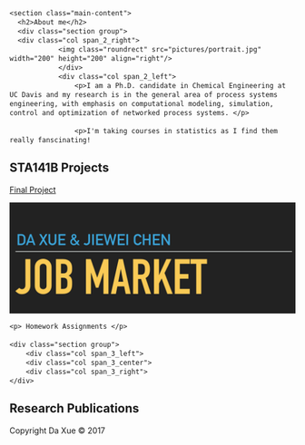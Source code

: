 <!-- This page was generated by GitHub Pages using the Hack theme by Ben Bleikamp. -->
<html lang="en-us">
  <head>
    <meta charset="UTF-8">
    <meta name="viewport" content="width=device-width, initial-scale=1">
    <link rel="stylesheet" type="text/css" href="stylesheets/normalize.css" media="screen">
    <link href='https://fonts.googleapis.com/css?family=Open+Sans:400,700' rel='stylesheet' type='text/css'>
    <link rel="stylesheet" type="text/css" href="stylesheets/stylesheet.css" media="screen">
    <link rel="stylesheet" type="text/css" href="stylesheets/github-light.css" media="screen">
        <style type="text/css">
      .page-header {
      <!-- background-image:url("stylesheets/whitebg.jpg"); -->
      color: #fff;
      text-shadow: 0px 0px 4px #ccccff;
      }
    </style>
  </head>
  <body>

    <section class="main-content">
      <h2>About me</h2>
      <div class="section group">
      <div class="col span_2_right">
	  			<img class="roundrect" src="pictures/portrait.jpg" width="200" height="200" align="right"/>
				</div>
				<div class="col span_2_left">
					<p>I am a Ph.D. candidate in Chemical Engineering at UC Davis and my research is in the general area of process systems engineering, with emphasis on computational modeling, simulation, control and optimization of networked process systems. </p>
					
					<p>I'm taking courses in statistics as I find them really fanscinating!

			

<section class="main-content">
	<h2>STA141B Projects</h2>
	<a href="https://celinechen0211.github.io/JobMarket/jobmarket.html"><p> Final Project </p></a>
		<a href="https://celinechen0211.github.io/JobMarket/jobmarket.html"><img src="pictures/project.jpg" width="600" align="center"/></a>

	<p> Homework Assignments </p>
	
	<div class="section group">
		<div class="col span_3_left">
		<div class="col span_3_center">
		<div class="col span_3_right">
	</div>
	

<section class="main-content">
	<h2>Research Publications</h2>
	
  


<footer class="site-footer">
    Copyright Da Xue &copy; 2017
</footer>
